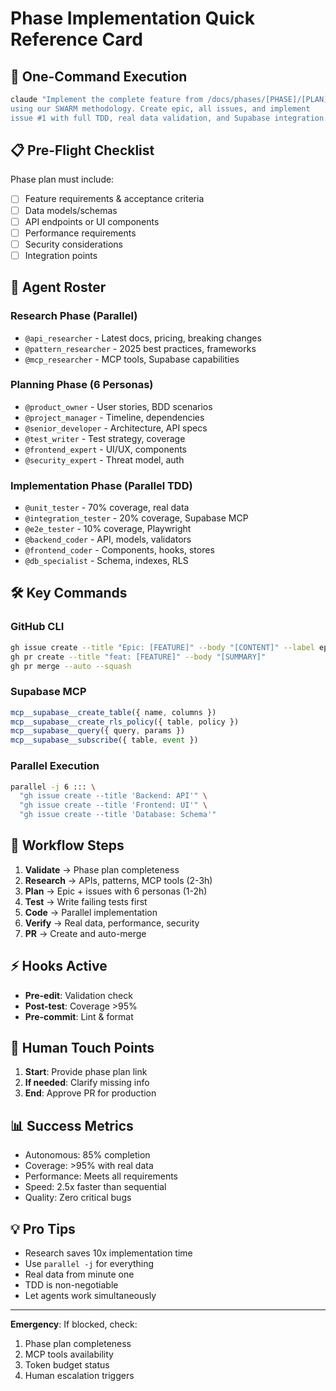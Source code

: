 # Phase Implementation Quick Reference Card

## 🚀 One-Command Execution

```bash
claude "Implement the complete feature from /docs/phases/[PHASE]/[PLAN].md 
using our SWARM methodology. Create epic, all issues, and implement 
issue #1 with full TDD, real data validation, and Supabase integration."
```

## 📋 Pre-Flight Checklist

Phase plan must include:
- [ ] Feature requirements & acceptance criteria
- [ ] Data models/schemas
- [ ] API endpoints or UI components
- [ ] Performance requirements
- [ ] Security considerations
- [ ] Integration points

## 🤖 Agent Roster

### Research Phase (Parallel)
- `@api_researcher` - Latest docs, pricing, breaking changes
- `@pattern_researcher` - 2025 best practices, frameworks
- `@mcp_researcher` - MCP tools, Supabase capabilities

### Planning Phase (6 Personas)
- `@product_owner` - User stories, BDD scenarios
- `@project_manager` - Timeline, dependencies
- `@senior_developer` - Architecture, API specs
- `@test_writer` - Test strategy, coverage
- `@frontend_expert` - UI/UX, components
- `@security_expert` - Threat model, auth

### Implementation Phase (Parallel TDD)
- `@unit_tester` - 70% coverage, real data
- `@integration_tester` - 20% coverage, Supabase MCP
- `@e2e_tester` - 10% coverage, Playwright
- `@backend_coder` - API, models, validators
- `@frontend_coder` - Components, hooks, stores
- `@db_specialist` - Schema, indexes, RLS

## 🛠️ Key Commands

### GitHub CLI
```bash
gh issue create --title "Epic: [FEATURE]" --body "[CONTENT]" --label epic
gh pr create --title "feat: [FEATURE]" --body "[SUMMARY]"
gh pr merge --auto --squash
```

### Supabase MCP
```javascript
mcp__supabase__create_table({ name, columns })
mcp__supabase__create_rls_policy({ table, policy })
mcp__supabase__query({ query, params })
mcp__supabase__subscribe({ table, event })
```

### Parallel Execution
```bash
parallel -j 6 ::: \
  "gh issue create --title 'Backend: API'" \
  "gh issue create --title 'Frontend: UI'" \
  "gh issue create --title 'Database: Schema'"
```

## 🔄 Workflow Steps

1. **Validate** → Phase plan completeness
2. **Research** → APIs, patterns, MCP tools (2-3h)
3. **Plan** → Epic + issues with 6 personas (1-2h)
4. **Test** → Write failing tests first
5. **Code** → Parallel implementation
6. **Verify** → Real data, performance, security
7. **PR** → Create and auto-merge

## ⚡ Hooks Active

- **Pre-edit**: Validation check
- **Post-test**: Coverage >95%
- **Pre-commit**: Lint & format

## 🚨 Human Touch Points

1. **Start**: Provide phase plan link
2. **If needed**: Clarify missing info
3. **End**: Approve PR for production

## 📊 Success Metrics

- Autonomous: 85% completion
- Coverage: >95% with real data
- Performance: Meets all requirements
- Speed: 2.5x faster than sequential
- Quality: Zero critical bugs

## 💡 Pro Tips

- Research saves 10x implementation time
- Use `parallel -j` for everything
- Real data from minute one
- TDD is non-negotiable
- Let agents work simultaneously

---

**Emergency**: If blocked, check:
1. Phase plan completeness
2. MCP tools availability
3. Token budget status
4. Human escalation triggers